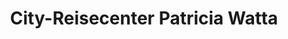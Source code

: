 ---
title: "City-Reisecenter Patricia Watta"
url: /oer-erkenschwick/city-reisecenter-patricia-watta/
shop: Reisebüro
---